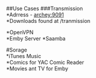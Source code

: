 ##Use Cases
###Transmission  
*Adrress - [archey:9091 ](http://archey:9091/transmission/web/#upload )  
*Downloads found at /tranmission


*OpenVPN  
*Emby Server
*Saamba  

#Sorage  
*iTunes Music  
*Comics for YAC Comic Reader  
*Movies ant TV for Emby  
